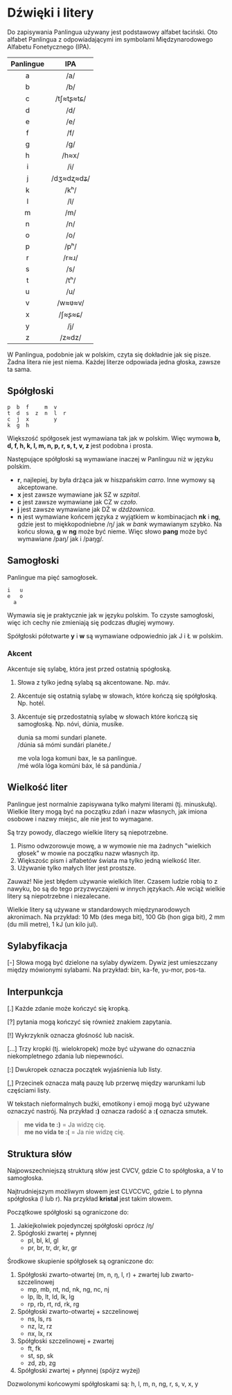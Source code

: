 # Dźwięki i litery

Do zapisywania Panlingua używany jest podstawowy alfabet łaciński.
Oto alfabet Panlingua z odpowiadającymi im symbolami Międzynarodowego Alfabetu Fonetycznego (IPA).

| Panlingue | IPA     |
|:--------:|:-------:|
| a        | /a/     |
| b        | /b/     |
| c        | /tʃ≈tʂ≈tɕ/ |
| d        | /d/     |
| e        | /e/     |
| f        | /f/     |
| g        | /g/     |
| h        | /h≈x/   |
| i        | /i/     |
| j        | /dʒ≈dʐ≈dʑ/ |
| k        | /kʰ/    |
| l        | /l/     |
| m        | /m/     |
| n        | /n/     |
| o        | /o/     |
| p        | /pʰ/    |
| r        | /r≈ɹ/   |
| s        | /s/     |
| t        | /tʰ/    |
| u        | /u/     |
| v        | /w≈ʋ≈v/ |
| x        | /ʃ≈ʂ≈ɕ/ |
| y        | /j/     |
| z        | /z≈dz/  |

W Panlingua, podobnie jak w polskim, czyta się dokładnie jak się pisze. Żadna litera nie jest niema. Każdej literze odpowiada jedna głoska, zawsze ta sama.


## Spółgłoski

    p  b  f     m  v
    t  d  s  z  n  l  r
    c  j  x        y
    k  g  h

Większość spółgosek jest wymawiana tak jak w polskim. Więc wymowa **b, d, f, h, k, l, m, n, p, r, s, t, v, z** jest podobna i prosta.

Następujące spółgłoski są wymawiane inaczej w Panlinguu niż w języku polskim.

- **r**, najlepiej, by była drżąca jak w hiszpańskim _carro_. Inne wymowy są akceptowane.
- **x** jest zawsze wymawiane jak SZ w _szpital_.
- **c** jest zawsze wymawiane jak CZ w _czoło_.
- **j** jest zawsze wymawiane jak DŻ w _dżdżownica_.
- **n** jest wymawiane końcem języka z wyjątkiem w kombinacjach **nk** i **ng**, gdzie jest to miękkopodniebne /ŋ/ jak w _bank_ wymawianym szybko. Na końcu słowa, **g** w **ng** może być nieme. Więc słowo **pang** może być wymawiane /paŋ/ jak i /paŋg/.

## Samogłoski

Panlingue ma pięć samogłosek.

    i   u
    e   o
      a

Wymawia się je praktycznie jak w języku polskim. To czyste samogłoski, więc ich cechy nie zmieniają się podczas długiej wymowy.

Spółgłoski półotwarte **y** i **w** są wymawiane odpowiednio jak J i Ł w polskim.


### Akcent

Akcentuje się sylabę, która jest przed ostatnią spógłoską.

1. Słowa z tylko jedną sylabą są akcentowane. Np. máv.
2. Akcentuje się ostatnią sylabę w słowach, które kończą się spółgłoską. Np. hotél.
3. Akcentuje się przedostatnią sylabę w słowach które kończą się samogłoską. Np. nóvi, dúnia, musíke.

     dunia sa momi sundari planete.  
    /dúnia sá mómi sundári planéte./

     me vola loga komuni bax, le sa panlingue.  
    /mé wóla lóga komúni báx, lé sá pandúnia./


## Wielkość liter

Panlingue jest normalnie zapisywana tylko małymi literami (tj. minuskułą). Wielkie litery mogą być na początku zdań i nazw własnych, jak imiona osobowe i nazwy miejsc, ale nie jest to wymagane.

Są trzy powody, dlaczego wielkie litery są niepotrzebne.

1. Pismo odwzorowuje mowę, a w wymowie nie ma żadnych "wielkich głosek" w mowie na początku nazw własnych itp.
2. Większośc pism i alfabetów świata ma tylko jedną wielkość liter.
3. Używanie tylko małych liter jest prostsze.

Zauważ! Nie jest błędem używanie wielkich liter. Czasem ludzie robią to z nawyku, bo są do tego przyzwyczajeni w innych językach. Ale wciąż wielkie litery są niepotrzebne i niezalecane.

Wielkie litery są używane w standardowych międzynarodowych akronimach. Na przykład: 10 Mb (des mega bit), 100 Gb (hon giga bit), 2 mm (du mili metre), 1 kJ (un kilo jul).


## Sylabyfikacja

[-] Słowa mogą być dzielone na sylaby dywizem. Dywiz jest umieszczany między mówionymi sylabami. Na przykład: bin, ka-fe, yu-mor, pos-ta.


## Interpunkcja

[.] Każde zdanie może kończyć się kropką.

[?] pytania mogą kończyć się również znakiem zapytania.

[!] Wykrzyknik oznacza głośność lub nacisk.

[...] Trzy kropki (tj. wielokropek) może być używane do oznacznia niekompletnego zdania lub niepewności.

[:] Dwukropek oznacza początek wyjaśnienia lub listy.

[,] Przecinek oznacza małą pauzę lub przerwę między warunkami lub częściami listy.

W tekstach nieformalnych buźki, emotikony i emoji mogą być używane oznaczyć nastrój. Na przykład **:)** oznacza radość a **:(** oznacza smutek.

> **me vida te :)** = Ja widzę cię.  
> **me no vida te :(** = Ja nie widzę cię.


## Struktura słów

Najpowszechniejszą strukturą słów jest CVCV, gdzie C to spółgłoska, a V to samogłoska.

Najtrudniejszym możliwym słowem jest CLVCCVC, gdzie L to płynna spółgłoska (l lub r). Na przykład **kristal** jest takim słowem.

Początkowe spółgłoski są ograniczone do:

1. Jakiejkolwiek pojedynczej spółgłoski oprócz /ŋ/
2. Spógłoski zwartej + płynnej
    - pl, bl, kl, gl
    - pr, br, tr, dr, kr, gr

Środkowe skupienie spółgłosek są ograniczone do:

1. Spółgłoski zwarto-otwartej (m, n, ŋ, l, r) + zwartej lub zwarto-szczelinowej
    - mp, mb, nt, nd, nk, ng, nc, nj
    - lp, lb, lt, ld, lk, lg
    - rp, rb, rt, rd, rk, rg
2. Spółgłoski zwarto-otwartej + szczelinowej
    - ns, ls, rs
    - nz, lz, rz
    - nx, lx, rx
3. Spółgłoski szczelinowej + zwartej
    - ft, fk
    - st, sp, sk
    - zd, zb, zg
4. Spółgłoski zwartej + płynnej (spójrz wyżej)

Dozwolonymi końcowymi spółgłoskami są:
h, l, m, n, ng, r, s, v, x, y


